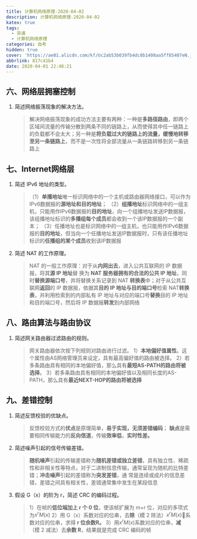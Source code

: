 ```yaml
---
title: 计算机网络原理-2020-04-02
description: 计算机网络原理-2020-04-02
katex: true
tags:
  - 背诵
  - 计算机网络原理
categories: 自考
hidden: true
cover: 'https://ae01.alicdn.com/kf/Uc2ab53b039fb4dc8b1408aa5ff85407eN.jpg'
abbrlink: 817c41b4
date: 2020-04-01 22:48:21
---
```


## 六、网络层拥塞控制

1. 简述网络振荡现象的解决方法。

   > 解决网络振荡现象的成功方法主要有两种：一种是**多路径路由**，即两个区域间流量的传输分散到两条不同的链路上，从而使得其中任一链路上的负载都不会太大；另一种是**将负载过大的链路上的流量，缓慢地转移至另一条链路上**，而不是一次性将全部流量从一条链路转移到另一条链路上

## 七、Internet网络层

1. 简述 IPv6 地址的类型。

   > （1）**单播地址**唯一标识网络中的一个主机或路由器网络接口，可以作为IPv6数据报的**源地址和目的地址**；
   > （2）**组播地址**标识网络中的一组主机，只能用作IPv6数据报的**目的地址**，向一个组播地址发送IP数据报，该组播地址标识的**多播组每个成员**都会收到一个该IP数据报的一个副本；
   > （3）任播地址也是标识网络中的一组主机，也只能用作IPv6数据报的**目的地址**，但当向一个任播地址发送IP数据报时，只有该任播地址标识的**任播组的某个成员**收到该IP数据报

2. 简述 NAT 的工作原理。

   > NAT 的一般工作原理：对于从**内网出去**，进入公共互联网的 IP 数据报，将其**源 IP 地址**替 
   > 换为 **NAT 服务器拥有的合法的公共 IP 地址**，同时**替换源端口号**，并将替换关系记录到 NAT 
   > **转换表**中；对于从公共互联网**返回**的 IP 数据报，依据其**目的 IP 地址与目的端口号**检索 NAT**转换表**，并利用检索到的内部私有 IP 地址与对应的端口号**替换**目的 IP 地址和目的端口号，然后将 IP 数据报**转发**到内部网络

## 八、路由算法与路由协议

1. 简述网关路由器过滤路由的规则。 

   > 网关路由器依次按下列规则对路由进行过滤。
   > 1）**本地偏好值属性**。这个属性由AS网络管理员来设定，具有最高偏好值的路由被选择。
   > 2）若多条路由具有相同的本地偏好值，那么具有**最短AS-PATH的路由将被选择**。
   > 3）若多条路由具有相同的本地偏好值以及相同长度的AS-PATH，那么具有**最近NEXT-HOP的路由将被选择**

## 九、差错控制

1. 简述反馈校验的优缺点。

   > 反馈校验方式的**优点**是原理简单，**易于实现，无须差错编码**； 
   > **缺点**是需要相同传输能力的**反向信道**，传输**效率低**，**实时性差。**

2. 简述噪声引起的信号传输差错。

   > **随机噪声**引起的传输差错称为**随机差错或独立差错**，具有独立性、稀疏性和非相关性等特点，对于二进制信息传输，通常呈现为随机的比特差错；**冲击噪声**引起的差错称为**突发差错**，通 常是连续或成片的信息差错，差错之间具有相关性，差错通常集中发生在某段信息 

3. 假设 G（x）的阶为 r，简述 CRC 的编码过程。

   > 1）在帧的**低位端加上 r 个 0 位**，使该帧扩展为 m+r 位，对应的多项式为$x^rM(x)$
   > 2）用 G（x）系数对应的位串，去**除**（模 2 除法）$x^rM(x)$系数对应的位串，求得 **r 位余数R。**
   > 3）用$x^rM(x)$系数对应的位串，**减**（模 2 减法）去**余数 R**，结果就是完成 CRC 编码的帧

